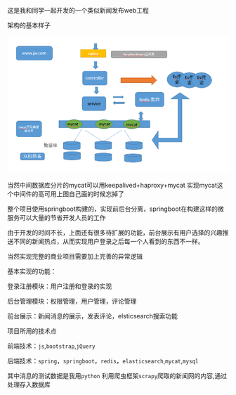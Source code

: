 这是我和同学一起开发的一个类似新闻发布web工程

架构的基本样子

![1539828111931](https://github.com/hangliugithub/news/blob/master/images/1539828111931.png)

当然中间数据库分片的mycat可以用keepalived+haproxy+mycat 实现mycat这个中间件的高可用上图自己画的时候忘掉了

整个项目使用springboot构建的，实现前后台分离，springboot在构建这样的微服务可以大量的节省开发人员的工作

由于开发的时间不长，上面还有很多待扩展的功能，前台展示有用户选择的兴趣推送不同的新闻热点，从而实现用户登录之后每一个人看到的东西不一样。

当然实现完整的商业项目需要加上完善的异常逻辑

基本实现的功能：

登录注册模块：用户注册和登录的实现

后台管理模块：权限管理，用户管理，评论管理

前台展示：新闻消息的展示，发表评论，elsticsearch搜索功能

项目所用的技术点

前端技术：`js`,`bootstrap`,`jQuery`

后端技术：`spring`，`springboot`，`redis`，`elasticsearch`,`mycat`,`mysql`

其中消息的测试数据是我用`python` 利用爬虫框架`scrapy`爬取的新闻网的内容,通过处理存入数据库



